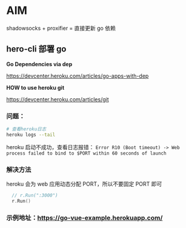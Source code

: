# AIM

shadowsocks + proxifier = 直接更新 go 依赖

## hero-cli 部署 go

**Go Dependencies via dep**

https://devcenter.heroku.com/articles/go-apps-with-dep

**HOW to use heroku git**

https://devcenter.heroku.com/articles/git

### 问题：

```sh
# 查看heroku日志
heroku logs --tail
```

heroku 启动不成功，查看日志报错：
`Error R10 (Boot timeout) -> Web process failed to bind to $PORT within 60 seconds of launch`

### 解决方法

heroku 会为 web 应用动态分配 PORT，所以不要固定 PORT 即可

```go
  // r.Run(":3000")
  r.Run()
```

### 示例地址：https://go-vue-example.herokuapp.com/
